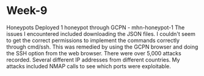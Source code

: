 # Week-9
Honeypots
Deployed 1 honeypot through GCPN - mhn-honeypot-1
The issues I encountered included downloading the JSON files.  I couldn't seem to get the correct permissions to implement the commands correctly through cmd/ssh.  This was remedied by using the GCPN browser and doing the SSH option from the web browser.
There were over 5,000 attacks recorded.  Several different IP addresses from different countries.  My attacks included NMAP calls to see which ports were exploitable.
